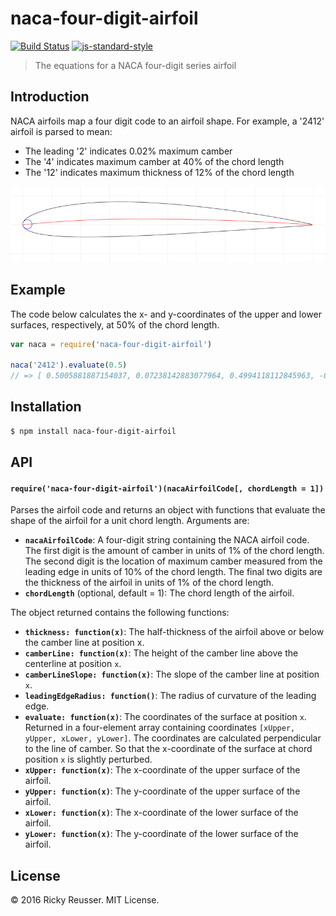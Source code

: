# naca-four-digit-airfoil

[![Build Status](https://travis-ci.org/rreusser/naca-four-digit-airfoil.svg)](https://travis-ci.org/rreusser/naca-four-digit-airfoil) [![js-standard-style](https://img.shields.io/badge/code%20style-standard-brightgreen.svg)](http://standardjs.com/)

> The equations for a NACA four-digit series airfoil

## Introduction

NACA airfoils map a four digit code to an airfoil shape. For example, a '2412' airfoil is parsed to mean:

- The leading '2' indicates 0.02% maximum camber
- The '4' indicates maximum camber at 40% of the chord length
- The '12' indicates maximum thickness of 12% of the chord length

[![NACA 2412](./images/2412.png)](http://rickyreusser.com/naca-four-digit-airfoil/?naca=2412)

## Example

The code below calculates the x- and y-coordinates of the upper and lower surfaces, respectively, at 50% of the chord length.

```javascript
var naca = require('naca-four-digit-airfoil')

naca('2412').evaluate(0.5)
// => [ 0.5005881887154037, 0.07238142883077964, 0.4994118112845963, -0.03349253994189075 ]
```

## Installation

```bash
$ npm install naca-four-digit-airfoil
```

## API

#### `require('naca-four-digit-airfoil')(nacaAirfoilCode[, chordLength = 1])`
Parses the airfoil code and returns an object with functions that evaluate the shape of the airfoil for a unit chord length. Arguments are:

- **`nacaAirfoilCode`**: A four-digit string containing the NACA airfoil code. The first digit is the amount of camber in units of 1% of the chord length. The second digit is the location of maximum camber measured from the leading edge in units of 10% of the chord length. The final two digits are the thickness of the airfoil in units of 1% of the chord length.
- **`chordLength`** (optional, default = 1): The chord length of the airfoil.

The object returned contains the following functions:

- **`thickness: function(x)`**: The half-thickness of the airfoil above or below the camber line at position x.
- **`camberLine: function(x)`**: The height of the camber line above the centerline at position `x`.
- **`camberLineSlope: function(x)`**: The slope of the camber line at position `x`.
- **`leadingEdgeRadius: function()`**: The radius of curvature of the leading edge.
- **`evaluate: function(x)`**: The coordinates of the surface at position `x`. Returned in a four-element array containing coordinates `[xUpper, yUpper, xLower, yLower]`. The coordinates are calculated perpendicular to the line of camber. So that the x-coordinate of the surface at chord position `x` is slightly perturbed.
- **`xUpper: function(x)`**: The x-coordinate of the upper surface of the airfoil.
- **`yUpper: function(x)`**: The y-coordinate of the upper surface of the airfoil.
- **`xLower: function(x)`**: The x-coordinate of the lower surface of the airfoil.
- **`yLower: function(x)`**: The y-coordinate of the lower surface of the airfoil.

## License

&copy; 2016 Ricky Reusser. MIT License.

